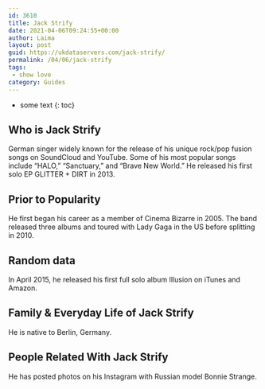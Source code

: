 ```yaml
---
id: 3610
title: Jack Strify
date: 2021-04-06T09:24:55+00:00
author: Laima
layout: post
guid: https://ukdataservers.com/jack-strify/
permalink: /04/06/jack-strify
tags:
 - show love
category: Guides
---
```


* some text
{: toc}


## Who is Jack Strify
                  
                  
                  
German singer widely known for the release of his unique rock/pop fusion songs on SoundCloud and YouTube. Some of his most popular songs include &#8220;HALO,&#8221; &#8220;Sanctuary,&#8221; and &#8220;Brave New World.&#8221; He released his first solo EP GLITTER + DIRT in 2013.
                  
              
            
              
            
                
                
                
## Prior to Popularity
                  
                  
                  
He first began his career as a member of Cinema Bizarre in 2005. The band released three albums and toured with Lady Gaga in the US before splitting in 2010.
                  
              
            
              
            
                
                
                
## Random data
                  
                  
                  
In April 2015, he released his first full solo album Illusion on iTunes and Amazon.
                  
              
            
              
            
                
                
                
## Family & Everyday Life of Jack Strify
                  
                  
                  
He is native to Berlin, Germany.
                  
              
            
              
            
                
                
                
## People Related With Jack Strify
                  
                  
                  
He has posted photos on his Instagram with Russian model Bonnie Strange.
                  
              
            
              
            
                
              
            
              
              
            
            
              
            
          
          
          